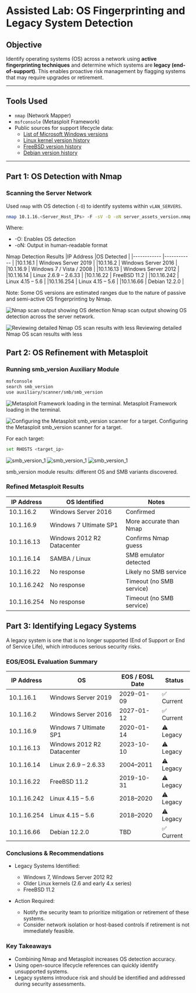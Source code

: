 # Assisted Lab: OS Fingerprinting and Legacy System Detection

## Objective

Identify operating systems (OS) across a network using **active fingerprinting techniques** and determine which systems are **legacy (end-of-support)**. This enables proactive risk management by flagging systems that may require upgrades or retirement.

---

## Tools Used

- `nmap` (Network Mapper)
- `msfconsole` (Metasploit Framework)
- Public sources for support lifecycle data:
  - [List of Microsoft Windows versions](https://en.wikipedia.org/wiki/List_of_Microsoft_Windows_versions)
  - [Linux kernel version history](https://en.wikipedia.org/wiki/Linux_kernel_version_history)
  - [FreeBSD version history](https://en.wikipedia.org/wiki/FreeBSD_version_history)
  - [Debian version history](https://en.wikipedia.org/wiki/Debian_version_history)

---

## Part 1: OS Detection with Nmap

### Scanning the Server Network

Used `nmap` with OS detection (`-O`) to identify systems within `vLAN_SERVERS`.

```bash
nmap 10.1.16.<Server_Host_IPs> -F -sV -O -oN server_assets_version.nmap
```

Where:

- -O: Enables OS detection
- -oN: Output in human-readable format

Nmap Detection Results
|IP Address |OS Detected |
|------------ |------------ |
|10.1.16.1 | Windows Server 2019 |
|10.1.16.2 | Windows Server 2016 |
|10.1.16.9 | Windows 7 / Vista / 2008 |
|10.1.16.13 | Windows Server 2012 |
|10.1.16.14 | Linux 2.6.9 – 2.6.33 |
|10.1.16.22 | FreeBSD 11.2 |
|10.1.16.242 | Linux 4.15 – 5.6 |
|10.1.16.254 | Linux 4.15 – 5.6 |
|10.1.16.66 | Debian 12.2.0 |

Note: Some OS versions are estimated ranges due to the nature of passive and semi-active OS fingerprinting by Nmap.

![Nmap scan output showing OS detection](images/nmap_os.png)
Nmap scan output showing OS detection across the server network.

![ Reviewing detailed Nmap OS scan results with less](images/nmap_less.png)
Reviewing detailed Nmap OS scan results with less

## Part 2: OS Refinement with Metasploit

### Running smb_version Auxiliary Module

```bash
msfconsole
search smb_version
use auxiliary/scanner/smb/smb_version
```

![  Metasploit Framework loading in the terminal.](images/msfconsole.png)
Metasploit Framework loading in the terminal.

![ Configuring the Metasploit smb_version scanner for a target.](images/metasploit_smb_version.png)
Configuring the Metasploit smb_version scanner for a target.

For each target:

```bash
set RHOSTS <target_ip>
```

![ smb_version_1](images/smb_version_1.png)
![ smb_version_1](images/smb_version_2.png)
![ smb_version_1](images/smb_version_3.png)

smb_version module results: different OS and SMB variants discovered.

### Refined Metasploit Results

| IP Address  | OS Identified              | Notes                    |
| ----------- | -------------------------- | ------------------------ |
| 10.1.16.2   | Windows Server 2016        | Confirmed                |
| 10.1.16.9   | Windows 7 Ultimate SP1     | More accurate than Nmap  |
| 10.1.16.13  | Windows 2012 R2 Datacenter | Confirms Nmap guess      |
| 10.1.16.14  | SAMBA / Linux              | SMB emulator detected    |
| 10.1.16.22  | No response                | Likely no SMB service    |
| 10.1.16.242 | No response                | Timeout (no SMB service) |
| 10.1.16.254 | No response                | Timeout (no SMB service) |

## Part 3: Identifying Legacy Systems

A legacy system is one that is no longer supported (End of Support or End of Service Life), which introduces serious security risks.

### EOS/EOSL Evaluation Summary

| IP Address  | OS                         | EOS / EOSL Date | Status     |
| ----------- | -------------------------- | --------------- | ---------- |
| 10.1.16.1   | Windows Server 2019        | 2029-01-09      | ✅ Current |
| 10.1.16.2   | Windows Server 2016        | 2027-01-12      | ✅ Current |
| 10.1.16.9   | Windows 7 Ultimate SP1     | 2020-01-14      | ⚠️ Legacy  |
| 10.1.16.13  | Windows 2012 R2 Datacenter | 2023-10-10      | ⚠️ Legacy  |
| 10.1.16.14  | Linux 2.6.9 – 2.6.33       | 2004–2011       | ⚠️ Legacy  |
| 10.1.16.22  | FreeBSD 11.2               | 2019-10-31      | ⚠️ Legacy  |
| 10.1.16.242 | Linux 4.15 – 5.6           | 2018–2020       | ⚠️ Legacy  |
| 10.1.16.254 | Linux 4.15 – 5.6           | 2018–2020       | ⚠️ Legacy  |
| 10.1.16.66  | Debian 12.2.0              | TBD             | ✅ Current |

### Conclusions & Recommendations

- Legacy Systems Identified:

  - Windows 7, Windows Server 2012 R2
  - Older Linux kernels (2.6 and early 4.x series)
  - FreeBSD 11.2

- Action Required:
  - Notify the security team to prioritize mitigation or retirement of these systems.
  - Consider network isolation or host-based controls if retirement is not immediately feasible.

### Key Takeaways

- Combining Nmap and Metasploit increases OS detection accuracy.
- Using open-source lifecycle references can quickly identify unsupported systems.
- Legacy systems introduce risk and should be identified and addressed during security assessments.
